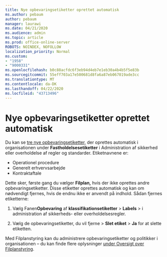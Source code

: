 ```yaml
---
title: Nye opbevaringsetiketter oprettet automatisk
ms.author: pebaum
author: pebaum
manager: laurawi
ms.date: 04/21/2020
ms.audience: admin
ms.topic: article
ms.prod: office-online-server
ROBOTS: NOINDEX, NOFOLLOW
localization_priority: Normal
ms.custom:
- "1958"
- "9000331"
ms.openlocfilehash: b0c88acfdc6f3eb94d4eb7e1eb30a4b4b5f5e83b
ms.sourcegitcommit: 55eff703a17e500681d8fa6a87eb067019ade3cc
ms.translationtype: MT
ms.contentlocale: da-DK
ms.lasthandoff: 04/22/2020
ms.locfileid: "43713496"
---
```

# <a name="new-retention-labels-created-automatically"></a>Nye opbevaringsetiketter oprettet automatisk

Du kan se [tre nye opbevaringsetiketter,](https://docs.microsoft.com/office365/securitycompliance/file-plan-manager#default-retention-labels-and-label-policy) der oprettes automatisk i organisationen under **Fastholdelsesetiketter** i Administration af sikkerhed eller overholdelse af regler og standarder. Etiketnavnene er:

- Operationel procedure
- Generelt erhvervsarbejde
- Kontraktaftale

Dette sker, første gang du vælger **Filplan,** hvis der ikke oprettes andre opbevaringsetiketter. Disse etiketter oprettes automatisk og kan om nødvendigt fjernes, hvis de endnu ikke er anvendt på indhold. Sådan fjernes etiketterne:

1. Vælg Fanen**Opbevaring** af **klassifikationsetiketter** > **Labels** > i administration af sikkerheds- eller overholdelsesregler.

1. Vælg de opbevaringsetiketter, du vil fjerne > **Slet etiket** > **Ja** for at slette etiketten.

Med Filplanstyring kan du administrere opbevaringsetiketter og politikker i organisationen – du kan finde flere oplysninger [under Oversigt over Filplanstyring](https://docs.microsoft.com/office365/securitycompliance/file-plan-manager).